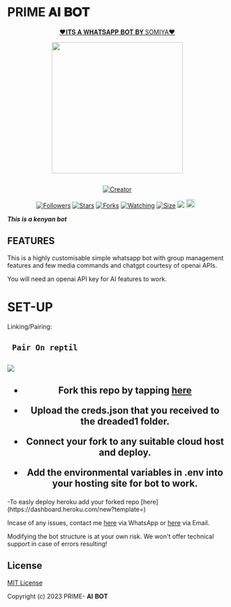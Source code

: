 # PRIME 𝐀𝐈 𝐁𝐎𝐓

<p align="center"> 
<u>♥️𝐈𝐓𝐒 𝐀 𝐖𝐇𝐀𝐓𝐒𝐀𝐏𝐏 𝐁𝐎𝐓 𝐁𝐘 SOMIYA♥️</u>
</p>
<p align="center">
<img src="https://i.imgur.com/j1Cyg6V.jpeg" width="300" height="300"/>
</p>
<p align="center">
  <a href="#"><img src="http://readme-typing-svg.herokuapp.com?color=d1fa02&center=true&vCenter=true&multiline=false&lines=OWL-AI+WHATSAPP+BOT" alt="">
</p>
<p align="center">
<a href="#"><img title="Creator" src="https://img.shields.io/badge/Creator-𝐌𝐀𝐋𝐈𝐁𝐔-red.svg?style=for-the-badge&logo=github"></a>
</p>
<p align="center">
<a href="https://github.com/owlai01?tab=followers"><img title="Followers" src="https://img.shields.io/github/followers/AlipBot?color=green&style=flat-square"></a>
<a href="https://github.com/owlai01/Prime-Ai/stargazers/"><img title="Stars" src="https://img.shields.io/github/stars/owlai01/Owl-Ai?color=white&style=flat-square"></a>
<a href="https://github.com/owlai01/Prime-Ai/network/members"><img title="Forks" src="https://img.shields.io/github/fork/primeai01/Owl-Ai?color=yellow&style=flat-square"></a>
<a href="https://github.com/owlai01/Prime-Ai/watchers"><img title="Watching" src="https://img.shields.io/github/watchers/primeai01/Owl-Ai?label=Watchers&color=red&style=flat-square"></a>
<a href="https://github.com/owlai01/Prime-Ai/"><img title="Size" src="https://img.shields.io/github/repo-size/AlipBot/Api-Alpis?style=flat-square&color=darkred"></a>
<a href="https://hits.seeyoufarm.com"><img src="https://hits.seeyoufarm.com/api/count/incr/badge.svg?url=https://github.com/owlai01/prime-Ai/%2Fhit-counter&count_bg=%2379C83D&title_bg=%23555555&icon=probot.svg&icon_color=%2304FF00&title=hits&edge_flat=false"/></a>
<a href="https://github.com/owlai01/Prime-Ai/graphs/commit-activity"><img height="20" src="https://img.shields.io/badge/Maintained-No-red.svg"></a>&nbsp;&nbsp;
</p>


***This is a kenyan bot***

## FEATURES
This is a highly customisable simple whatsapp bot with group management features and few media commands and chatgpt courtesy of openai APIs.

You will need an openai API key for AI features to work.

# SET-UP

Linking/Pairing:


## ` Pair On reptil`
<h2 align="left">  <a href="https://replit.com/@botdreaded/Pairing-Dreaded"><img src="https://repl.it/badge/github/quiec/whatsasena" />
</a>
</h2>


    
<h2 align="center">   

- Fork this repo by tapping  [here](https://github.com/primeai01/prime-Ai/fork)


- Upload the creds.json that you received to the dreaded1 folder.

- Connect your fork to any suitable cloud host and deploy.

- Add the environmental variables in .env into your hosting site for bot to work.
</h2>
 -To easly deploy heroku add your forked repo [here](https://dashboard.heroku.com/new?template=)



Incase of any issues, contact me  [here](https://wa.me/+254740782927) via WhatsApp or [here](kiddomalibu@gmail.com) via Email.

Modifying the bot structure is at your own risk. We won't offer technical support in case of errors resulting!


## License

[MIT License](https://github.com/primeai01/Prime-Ai/blob/main/LICENSE)

Copyright (c) 2023 PRIME- 𝐀𝐈 𝐁𝐎𝐓

